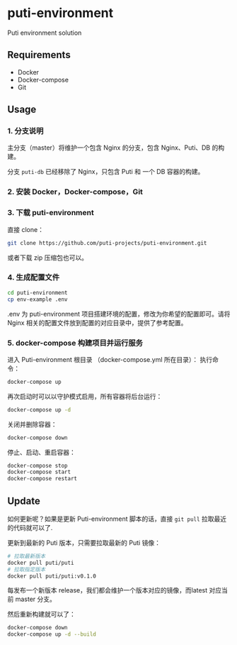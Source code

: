 # puti-environment

Puti environment solution

## Requirements

- Docker
- Docker-compose
- Git

## Usage

### 1. 分支说明
主分支（master）将维护一个包含 Nginx 的分支，包含 Nginx、Puti、DB 的构建。

分支 `puti-db` 已经移除了 Nginx，只包含 Puti 和 一个 DB 容器的构建。


### 2. 安装 Docker，Docker-compose，Git

### 3. 下载 puti-environment

直接 clone：

```sh
git clone https://github.com/puti-projects/puti-environment.git
```

或者下载 zip 压缩包也可以。

### 4. 生成配置文件

```sh
cd puti-environment
cp env-example .env
```

.env 为 puti-environment 项目搭建环境的配置，修改为你希望的配置即可。请将 Nginx 相关的配置文件放到配置的对应目录中，提供了参考配置。

### 5. docker-compose 构建项目并运行服务

进入 Puti-environment 根目录 （docker-compose.yml 所在目录）：
执行命令：

```sh
docker-compose up
```  

再次启动时可以以守护模式启用，所有容器将后台运行：  

```sh
docker-compose up -d
```

关闭并删除容器：

```sh
docker-compose down
```

停止、启动、重启容器：

```sh
docker-compose stop
docker-compose start
docker-compose restart
```

## Update

如何更新呢？如果是更新 Puti-environment 脚本的话，直接 `git pull` 拉取最近的代码就可以了.

更新到最新的 Puti 版本，只需要拉取最新的 Puti 镜像：

```sh
# 拉取最新版本
docker pull puti/puti
# 拉取指定版本
docker pull puti/puti:v0.1.0
```

每发布一个新版本 release，我们都会维护一个版本对应的镜像，而latest 对应当前 master 分支。

然后重新构建就可以了：

```sh
docker-compose down
docker-compose up -d --build
```
